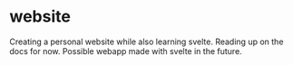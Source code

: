 # website
Creating a personal website while also learning svelte. Reading up on the docs for now. Possible webapp made with svelte in the future.

